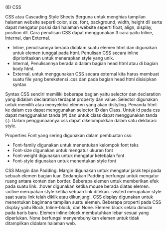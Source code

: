 (6) CSS

CSS atau Cascading Style Sheets Berguna untuk menghias tampilan halaman website seperti color, size, font, background, width, height dll serta dapat mengatur posisi dari halaman website seperti float, align, display, position dll. Cara penulisan CSS dapat menggunakan 3 cara yaitu Inline, Internal, dan External.
- Inline, penulisannya berada didalam suatu elemen html dan digunakan untuk elemen tunggal pada html. Penulisan CSS secara inline diprioritaskan untuk menerapkan style yang unik.
- Internal, Penulisannya berada didalam bagian head html atau di bagian body html.
- External, untuk menggunakan CSS secara external kita harus membuat suatu file yang berekstensi .css dan pada bagian head html disisipkan syntax <link rel="stylesheet" href="style.css">

Syntax CSS sendiri memiliki beberapa bagian yaitu selector dan declaration yang didalam declaration terdapat property dan value. Selector digunakan untuk memilih atau menyeleksi elemen yang akan distyling.
Penanda html ke dalam css dapat menggunakan selector ID dan Class. Untuk id pada css dapat menggunakan tanda (#) dan untuk class dapat menggunakan tanda (.). Dalam penggunaannya css dapat dikelompokkan dalam satu deklarasi style.

Properties Font yang sering digunakan dalam pembuatan css:
- Font-family digunakan untuk menentukan kelompok font teks
- Font-size digunakan untuk mengatur ukuran font
- Font-weight digunakan untuk mengatur ketebalan font
- Font-style digunakan untuk menentukan style font

CSS Margin dan Padding. Margin digunakan untuk mengatur jarak tepi pada sebuah elemen bagian luar. Sedangkan Padding berfungsi untuk mengatur ruang antara konten dan border.
Beberapa elemen untuk memberikan efek pada suatu link. :hover digunakan ketika mouse berada diatas elemen. :active merupakan style ketika sebuah link ditekan. :visited merupakan style saat suatu link telah diklik atau dikunjungi.
CSS display digunakan untuk menentukan bagimana tampilan suatu elemen. Beberapa properti pada CSS display yaitu Block, Inline-block, dan None. Elemen block selalu dimulai pada baris baru. Elemen inline-block membutuhkan lebar sesuai yang diperlukan. None berfungsi menyembunyikan elemen untuk tidak ditampilkan didalam halaman web.
